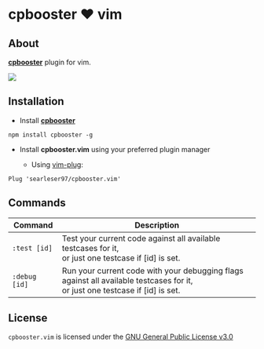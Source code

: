# cpbooster :heart: vim

## About

[**cpbooster**](https://github.com/searleser97/cpbooster) plugin for vim.

<img src="https://searleser97.gitlab.io/competitive-programming-notes/cpbooster/cpbooster.gif"/>

## Installation

- Install [**cpbooster**](https://github.com/searleser97/cpbooster)

```
npm install cpbooster -g
```

- Install **cpbooster.vim** using your preferred plugin manager

    - Using [vim-plug](https://github.com/junegunn/vim-plug):

```vim
Plug 'searleser97/cpbooster.vim'
```

## Commands

| Command        | Description                                                                             |
|----------------|-----------------------------------------------------------------------------------------| 
| `:test [id]`   | Test your current code against all available testcases for it,<br/>or just one testcase if [id] is set.|
| `:debug [id]`  | Run your current code with your debugging flags against all available testcases for it,<br/>or just one testcase if [id] is set.|

## License

```cpbooster.vim``` is licensed under the [GNU General Public License v3.0](https://github.com/searleser97/cpbooster.vim/blob/master/LICENSE)
